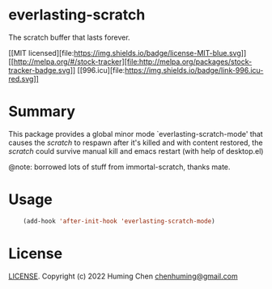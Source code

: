 # everlasting-scratch
The scratch buffer that lasts forever.

[[MIT licensed][file:https://img.shields.io/badge/license-MIT-blue.svg]]
[[http://melpa.org/#/stock-tracker][file:http://melpa.org/packages/stock-tracker-badge.svg]]
[[996.icu][file:https://img.shields.io/badge/link-996.icu-red.svg]]

# Summary
This package provides a global minor mode `everlasting-scratch-mode'
that causes the *scratch* to respawn after it's killed and with content restored,
the *scratch* could survive manual kill and emacs restart (with help of desktop.el)

@note: borrowed lots of stuff from immortal-scratch, thanks mate.

# Usage


```lisp
    (add-hook 'after-init-hook 'everlasting-scratch-mode)
```

# License

[LICENSE](LICENSE). Copyright (c) 2022 Huming Chen <chenhuming@gmail.com>
